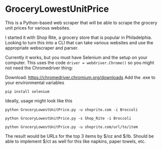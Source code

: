 # GroceryLowestUnitPrice
This is a Python-based web scraper that will be able to scrape the grocery unit prices for various websites.

I started it with Shop Rite, a grocery store that is popular in Philadelphia.
Looking to turn this into a CLI that can take various websites and use the appropriate webscraper and parser.

Currently it works, but you must have Selenium and the setup on your computer.
This uses the code `driver = webdriver.Chrome()` so you might not need the Chromedriver thing:

Download:
https://chromedriver.chromium.org/downloads
Add the .exe to your environmental variables

`pip install selenium`



Ideally, usage might look like this

`python GroceryLowestUnitPrice.py -u shoprite.com -i Broccoli`

`python GroceryLowestUnitPrice.py -s Shop_Rite -i Broccoli`

`python GroceryLowestUnitPrice.py -u shoprite.com/url/to/item`


The result would be URLs for the top 3 items by $/oz and $/lb.
Should be able to implement $/ct as well for this like napkins, paper towels, etc.
